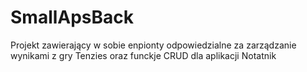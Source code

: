 # SmallApsBack
Projekt zawierający w sobie enpionty odpowiedzialne za zarządzanie wynikami z gry Tenzies oraz funckje CRUD dla aplikacji Notatnik
